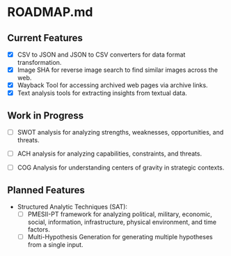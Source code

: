 # ROADMAP.md

## Current Features

- [x] CSV to JSON and JSON to CSV converters for data format transformation.
- [x] Image SHA for reverse image search to find similar images across the web.
- [x] Wayback Tool for accessing archived web pages via archive links.
- [x] Text analysis tools for extracting insights from textual data.

## Work in Progress
- [ ] SWOT analysis for analyzing strengths, weaknesses, opportunities, and threats.
- [ ] ACH analysis for analyzing capabilities, constraints, and threats.
- [ ] COG Analysis for understanding centers of gravity in strategic contexts.


## Planned Features
- Structured Analytic Techniques (SAT):
    - [ ] PMESII-PT framework for analyzing political, military, economic, social, information, infrastructure, physical environment, and time factors.
    - [ ] Multi-Hypothesis Generation for generating multiple hypotheses from a single input.
